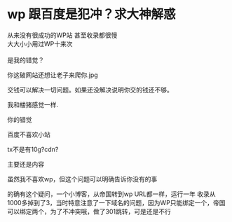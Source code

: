 # wp 跟百度是犯冲？求大神解惑


从来没有很成功的WP站 甚至收录都很慢<br />
大大小小用过WP十来次<br />
 <br />
是我的错觉？

你这破网站还想让老子来爬你.jpg

交钱可以解决一切问题。如果还没解决说明你交的钱还不够。

我和楼猪感觉一样.

你的错觉

百度不喜欢小站

tx不是有10g?cdn?

主要还是内容

虽然我不喜欢wp，但这个问题可以明确告诉你没有的事

的确有这个疑问，一个小博客，从帝国转到wp URL都一样，运行一年 收录从1000多掉到了3，当时特意注意了一下域名的问题，因为WP只能绑定一个，帝国可以绑定两个，为了不冲突哦，做了301跳转，可是还是不行
